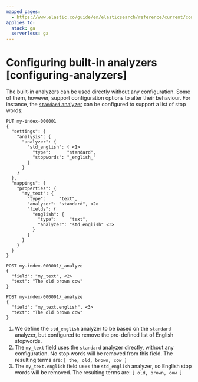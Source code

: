 ```yaml
---
mapped_pages:
  - https://www.elastic.co/guide/en/elasticsearch/reference/current/configuring-analyzers.html
applies_to:
  stack: ga
  serverless: ga
---
```


# Configuring built-in analyzers [configuring-analyzers]

The built-in analyzers can be used directly without any configuration. Some of them, however, support configuration options to alter their behaviour. For instance, the [`standard` analyzer](asciidocalypse://docs/elasticsearch/docs/reference/data-analysis/text-analysis/analysis-standard-analyzer.md) can be configured to support a list of stop words:

```console
PUT my-index-000001
{
  "settings": {
    "analysis": {
      "analyzer": {
        "std_english": { <1>
          "type":      "standard",
          "stopwords": "_english_"
        }
      }
    }
  },
  "mappings": {
    "properties": {
      "my_text": {
        "type":     "text",
        "analyzer": "standard", <2>
        "fields": {
          "english": {
            "type":     "text",
            "analyzer": "std_english" <3>
          }
        }
      }
    }
  }
}

POST my-index-000001/_analyze
{
  "field": "my_text", <2>
  "text": "The old brown cow"
}

POST my-index-000001/_analyze
{
  "field": "my_text.english", <3>
  "text": "The old brown cow"
}
```

1. We define the `std_english` analyzer to be based on the `standard` analyzer, but configured to remove the pre-defined list of English stopwords.
2. The `my_text` field uses the `standard` analyzer directly, without any configuration. No stop words will be removed from this field. The resulting terms are: `[ the, old, brown, cow ]`
3. The `my_text.english` field uses the `std_english` analyzer, so English stop words will be removed. The resulting terms are: `[ old, brown, cow ]`


